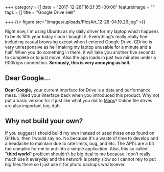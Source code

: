 +++
category = []
date = "2017-12-28T16:21:35+00:00"
featureimage = ""
tags = []
title = "Google Drive Hell"

+++
{{< figure src="/images/uploads/PicsArt_12-28-04.19.29.jpg" >}}

Right now, I'm using Ubuntu as my daily driver for my laptop which happens to be its fifth year today since I bought it. Everything's really really fine including casual browsing except when I entered Google Drive. GDrive is very unresponsive as hell making my laptop unusable for a minute and a half. When you do something in there, it will take you another five seconds to complete or to just move. Also the app loads in just two minutes under a 900kbps connection. **Seriously, this is very annoying as hell.**

## Dear Google...

**Dear Google,** your current interface for Drive is a data and performance mess. I liked your interface back when you introduced this product. Why not put a basic version for it just like what you did to [Maps](https://support.google.com/maps/answer/3031966?co=GENIE.Platform%3DDesktop&hl=en)? Online file drives are also important too, duh.

## Why not build your own?

If you suggest I should build my own instead or used those ones found on GitHub, then I would say no. No because it's a waste of time to develop and a headache to maintain due to rate limits, bug, and etc. The API's are a bit too complex for me to put into a simple application. Also, this so called "**third world**" problem shouldn't be big deal to me because I don't really much use it everyday and the network is pretty slow so I cannot rely to put big files there so I just use it for photo backups whatsoever.